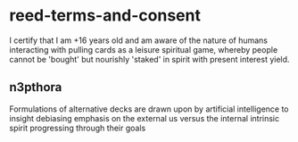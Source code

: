 # reed-terms-and-consent
I certify that I am +16 years old and am aware of the nature of humans interacting with pulling cards as a leisure spiritual game, whereby people cannot be 'bought' but nourishly 'staked' in spirit with present interest yield. 

## n3pthora
Formulations of alternative decks are drawn upon by artificial intelligence to insight debiasing emphasis on the external us versus the internal intrinsic spirit progressing through their goals
